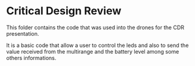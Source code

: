 # Critical Design Review

This folder contains the code that was used into the drones for the CDR presentation.

It is a basic code that allow a user to control the leds and also to send the value received from the multirange and the battery level among some others informations.
